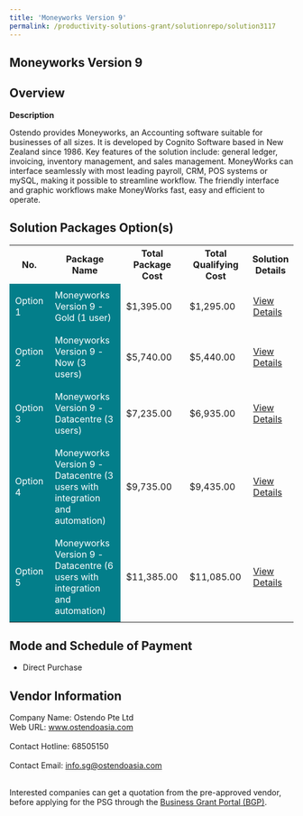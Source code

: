 ```yaml
---
title: 'Moneyworks Version 9'
permalink: /productivity-solutions-grant/solutionrepo/solution3117
---
```


## Moneyworks Version 9

## Overview

**Description**

Ostendo provides Moneyworks, an Accounting software suitable for businesses of all sizes. It is developed by Cognito Software based in New Zealand since 1986. Key features of the solution include: general ledger, invoicing, inventory management, and sales management. MoneyWorks can interface seamlessly with most leading payroll, CRM, POS systems or mySQL, making it possible to streamline workflow. The friendly interface and graphic workflows make MoneyWorks fast, easy and efficient to operate.

## Solution Packages Option(s)

<table>
<tr>
<th><b>No.</b></th>
<th><b>Package Name</b></th>
<th><b>Total Package Cost</b></th>
<th><b>Total Qualifying Cost</b></th>
<th><b>Solution Details</b></th>
</tr>
<tr>
<td style='padding: 10px; background-color: #037E8A; color: #FFFFFF;'>Option 1</td>
<td style='padding: 10px; background-color: #037E8A; color: #FFFFFF;'>Moneyworks Version 9 - Gold (1 user)</td>
<td style='padding: 10px;'>$1,395.00</td>
<td style='padding: 10px;'>$1,295.00</td>
<td style='padding: 10px;'><a href='https://www.gobusiness.gov.sg/images/psg/Ostendo_Desensitised_Annex_3_wef_7_July_2022_Part_1.pdf' target='_blank'>View Details</a></td>
</tr>
<tr>
<td style='padding: 10px; background-color: #037E8A; color: #FFFFFF;'>Option 2</td>
<td style='padding: 10px; background-color: #037E8A; color: #FFFFFF;'>Moneyworks Version 9 - Now (3 users)</td>
<td style='padding: 10px;'>$5,740.00</td>
<td style='padding: 10px;'>$5,440.00</td>
<td style='padding: 10px;'><a href='https://www.gobusiness.gov.sg/images/psg/Ostendo_Desensitised_Annex_3_wef_7_July_2022_Part_2.pdf' target='_blank'>View Details</a></td>
</tr>
<tr>
<td style='padding: 10px; background-color: #037E8A; color: #FFFFFF;'>Option 3</td>
<td style='padding: 10px; background-color: #037E8A; color: #FFFFFF;'>Moneyworks Version 9 - Datacentre (3 users)</td>
<td style='padding: 10px;'>$7,235.00</td>
<td style='padding: 10px;'>$6,935.00</td>
<td style='padding: 10px;'><a href='https://www.gobusiness.gov.sg/images/psg/Ostendo_Desensitised_Annex_3_wef_7_July_2022_Part_3.pdf' target='_blank'>View Details</a></td>
</tr>
<tr>
<td style='padding: 10px; background-color: #037E8A; color: #FFFFFF;'>Option 4</td>
<td style='padding: 10px; background-color: #037E8A; color: #FFFFFF;'>Moneyworks Version 9 - Datacentre (3 users with integration and automation)</td>
<td style='padding: 10px;'>$9,735.00</td>
<td style='padding: 10px;'>$9,435.00</td>
<td style='padding: 10px;'><a href='https://www.gobusiness.gov.sg/images/psg/Ostendo_Desensitised_Annex_3_wef_7_July_2022_Part_4.pdf' target='_blank'>View Details</a></td>
</tr>
<tr>
<td style='padding: 10px; background-color: #037E8A; color: #FFFFFF;'>Option 5</td>
<td style='padding: 10px; background-color: #037E8A; color: #FFFFFF;'>Moneyworks Version 9 - Datacentre (6 users with integration and automation)</td>
<td style='padding: 10px;'>$11,385.00</td>
<td style='padding: 10px;'>$11,085.00</td>
<td style='padding: 10px;'><a href='https://www.gobusiness.gov.sg/images/psg/Ostendo_Desensitised_Annex_3_wef_7_July_2022_Part_5.pdf' target='_blank'>View Details</a></td>
</tr>
</table>

## Mode and Schedule of Payment

 - Direct Purchase

## Vendor Information

 Company Name: Ostendo Pte Ltd<br>Web URL: www.ostendoasia.com <br><br>Contact Hotline: 68505150 <br><br>Contact Email: info.sg@ostendoasia.com <br><br>

Interested companies can get a quotation from the pre-approved vendor, before applying for the PSG through the <a href='https://www.businessgrants.gov.sg/' target='_blank' rel='noopener'>Business Grant Portal (BGP)</a>.

<script src="/jquery/resize-tables.js"></script>

